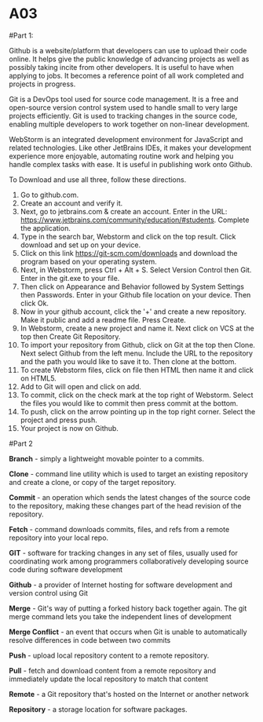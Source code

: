 # A03

#Part 1:

Github is a website/platform that developers can use to upload their code online. It helps give the public knowledge of
advancing projects as well as possibly taking incite from other developers.
It is useful to have when applying to jobs. It becomes a reference point of all work completed and projects in progress.

Git is a DevOps tool used for source code management. It is a free and open-source version control system used to handle
small to very large projects efficiently. Git is used to tracking changes in the source code, enabling multiple
developers to work together on non-linear development.

WebStorm is an integrated development environment for JavaScript and related technologies. Like other JetBrains IDEs,
it makes your development experience more enjoyable, automating routine work and helping you handle complex tasks with
ease. It is useful in publishing work onto Github.

To Download and use all three, follow these directions.
1. Go to github.com.
2. Create an account and verify it.
3. Next, go to jetbrains.com & create an account. 
Enter in the URL: https://www.jetbrains.com/community/education/#students. 
Complete the application.
4. Type in the search bar, Webstorm and click on the top result. Click download and set up on your device.
5. Click on this link https://git-scm.com/downloads and download the program based on your operating system.
6. Next, in Webstorm, press Ctrl + Alt + S. Select Version Control then Git. Enter in the git.exe to your file.
7. Then click on Appearance and Behavior followed by System Settings then Passwords. Enter in your Github file location 
on your device. Then click Ok.
8. Now in your github account, click the '+' and create a new repository. Make it public and add a readme file. 
Press Create.
9. In Webstorm, create a new project and name it. Next click on VCS at the top then Create Git Repository.
10. To import your repository from Github, click on Git at the top then Clone. Next select Github from the left menu. 
Include the URL to the repository and the path you would like to save it to. Then clone at the bottom.
11. To create Webstorm files, click on file then HTML then name it and click on HTML5.
12. Add to Git will open and click on add.
13. To commit, click on the check mark at the top right of Webstorm. Select the files you would like to commit then 
press commit at the bottom.
14. To push, click on the arrow pointing up in the top right corner. Select the project and press push.
15. Your project is now on Github.

#Part 2

**Branch** - simply a lightweight movable pointer to a commits.

**Clone** - command line utility which is used to target an existing repository and create a clone, 
or copy of the target repository.

**Commit** - an operation which sends the latest changes of the source code to the repository, making these changes 
part of the head revision of the repository.

**Fetch** - command downloads commits, files, and refs from a remote repository into your local repo.

**GIT** - software for tracking changes in any set of files, usually used for coordinating work among programmers 
collaboratively developing source code during software development

**Github** - a provider of Internet hosting for software development and version control using Git

**Merge** - Git's way of putting a forked history back together again. The git merge command lets you take the 
independent lines of development

**Merge Conflict** - an event that occurs when Git is unable to automatically resolve 
differences in code between two commits

**Push** -  upload local repository content to a remote repository.

**Pull** -  fetch and download content from a remote repository and immediately update the local 
repository to match that content

**Remote** - a Git repository that's hosted on the Internet or another network

**Repository** - a storage location for software packages.